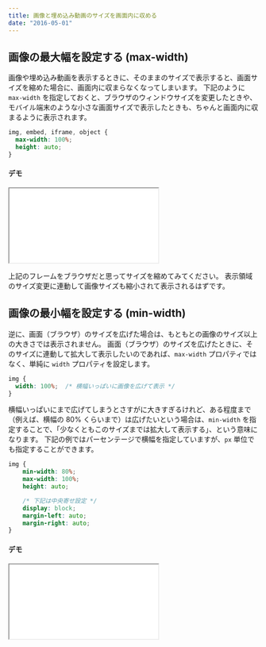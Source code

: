 ```yaml
---
title: 画像と埋め込み動画のサイズを画面内に収める
date: "2016-05-01"
---
```


画像の最大幅を設定する (max-width)
----

画像や埋め込み動画を表示するときに、そのままのサイズで表示すると、画面サイズを縮めた場合に、画面内に収まらなくなってしまいます。
下記のように `max-width` を指定しておくと、ブラウザのウィンドウサイズを変更したときや、モバイル端末のような小さな画面サイズで表示したときも、ちゃんと画面内に収まるように表示されます。

~~~ css
img, embed, iframe, object {
  max-width: 100%;
  height: auto;
}
~~~

#### デモ

<iframe class="xHtmlDemo" src="image-width-demo1.html"></iframe>

上記のフレームをブラウザだと思ってサイズを縮めてみてください。
表示領域のサイズ変更に連動して画像サイズも縮小されて表示されるはずです。


画像の最小幅を設定する (min-width)
----

逆に、画面（ブラウザ）のサイズを広げた場合は、もともとの画像のサイズ以上の大きさでは表示されません。
画面（ブラウザ）のサイズを広げたときに、そのサイズに連動して拡大して表示したいのであれば、`max-width` プロパティではなく、単純に `width` プロパティを設定します。

~~~ css
img {
  width: 100%;  /* 横幅いっぱいに画像を広げて表示 */
}
~~~

横幅いっぱいにまで広げてしまうとさすがに大きすぎるけれど、ある程度まで（例えば、横幅の 80% くらいまで）は広げたいという場合は、`min-width` を指定することで、「少なくともこのサイズまでは拡大して表示する」、という意味になります。
下記の例ではパーセンテージで横幅を指定していますが、`px` 単位でも指定することができます。

~~~ css
img {
    min-width: 80%;
    max-width: 100%;
    height: auto;

    /* 下記は中央寄せ設定 */
    display: block;
    margin-left: auto;
    margin-right: auto;
}
~~~

#### デモ

<iframe class="xHtmlDemo" src="image-width-demo2.html"></iframe>


